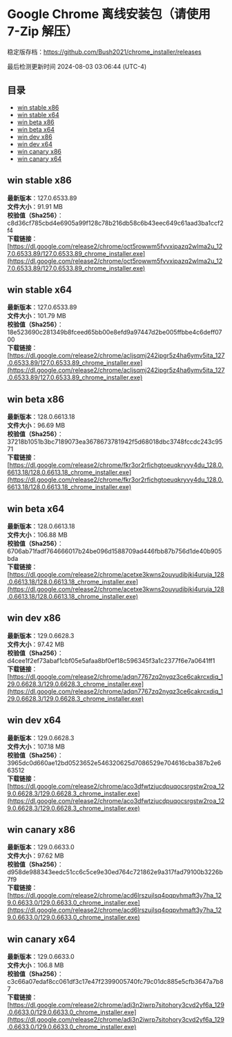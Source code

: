 # Google Chrome 离线安装包（请使用 7-Zip 解压）
稳定版存档：<https://github.com/Bush2021/chrome_installer/releases>

最后检测更新时间
2024-08-03 03:06:44 (UTC-4)


## 目录
* [win stable x86](https://github.com/Bush2021/chrome_installer?tab=readme-ov-file#win-stable-x86)
* [win stable x64](https://github.com/Bush2021/chrome_installer?tab=readme-ov-file#win-stable-x64)
* [win beta x86](https://github.com/Bush2021/chrome_installer?tab=readme-ov-file#win-beta-x86)
* [win beta x64](https://github.com/Bush2021/chrome_installer?tab=readme-ov-file#win-beta-x64)
* [win dev x86](https://github.com/Bush2021/chrome_installer?tab=readme-ov-file#win-dev-x86)
* [win dev x64](https://github.com/Bush2021/chrome_installer?tab=readme-ov-file#win-dev-x64)
* [win canary x86](https://github.com/Bush2021/chrome_installer?tab=readme-ov-file#win-canary-x86)
* [win canary x64](https://github.com/Bush2021/chrome_installer?tab=readme-ov-file#win-canary-x64)

## win stable x86
**最新版本**：127.0.6533.89  
**文件大小**：91.91 MB  
**校验值（Sha256）**：c8d36cf785cbd4e6905a99f128c78b216db58c6b43eec649c61aad3ba1ccf2f4  
**下载链接**：[https://dl.google.com/release2/chrome/oct5rowwm5fvvxipazq2wlma2u_127.0.6533.89/127.0.6533.89_chrome_installer.exe](https://dl.google.com/release2/chrome/oct5rowwm5fvvxipazq2wlma2u_127.0.6533.89/127.0.6533.89_chrome_installer.exe)  

## win stable x64
**最新版本**：127.0.6533.89  
**文件大小**：101.79 MB  
**校验值（Sha256）**：18e523690c281349b8fceed65bb00e8efd9a97447d2be005ffbbe4c6deff0700  
**下载链接**：[https://dl.google.com/release2/chrome/acljsqmj242ipgr5z4ha6ymv5ita_127.0.6533.89/127.0.6533.89_chrome_installer.exe](https://dl.google.com/release2/chrome/acljsqmj242ipgr5z4ha6ymv5ita_127.0.6533.89/127.0.6533.89_chrome_installer.exe)  

## win beta x86
**最新版本**：128.0.6613.18  
**文件大小**：96.69 MB  
**校验值（Sha256）**：37218b1051b3bc7189073ea3678673781942f5d68018dbc3748fccdc243c9571  
**下载链接**：[https://dl.google.com/release2/chrome/fkr3or2rfichgtoeuqkryvy4du_128.0.6613.18/128.0.6613.18_chrome_installer.exe](https://dl.google.com/release2/chrome/fkr3or2rfichgtoeuqkryvy4du_128.0.6613.18/128.0.6613.18_chrome_installer.exe)  

## win beta x64
**最新版本**：128.0.6613.18  
**文件大小**：106.88 MB  
**校验值（Sha256）**：6706ab71fadf764666017b24be096d1588709ad446fbb87b756d1de40b905bda  
**下载链接**：[https://dl.google.com/release2/chrome/acetxe3kwns2ouyudibjki4uruja_128.0.6613.18/128.0.6613.18_chrome_installer.exe](https://dl.google.com/release2/chrome/acetxe3kwns2ouyudibjki4uruja_128.0.6613.18/128.0.6613.18_chrome_installer.exe)  

## win dev x86
**最新版本**：129.0.6628.3  
**文件大小**：97.42 MB  
**校验值（Sha256）**：d4cee1f2ef73abaf1cbf05e5afaa8bf0ef18c596345f3a1c2377f6e7a0641ff1  
**下载链接**：[https://dl.google.com/release2/chrome/adqn7767zq2nyqz3ce6cakrcxdiq_129.0.6628.3/129.0.6628.3_chrome_installer.exe](https://dl.google.com/release2/chrome/adqn7767zq2nyqz3ce6cakrcxdiq_129.0.6628.3/129.0.6628.3_chrome_installer.exe)  

## win dev x64
**最新版本**：129.0.6628.3  
**文件大小**：107.18 MB  
**校验值（Sha256）**：3965dc0d660ae12bd0523652e546320625d7086529e704616cba387b2e663512  
**下载链接**：[https://dl.google.com/release2/chrome/aco3dfwtzjucdpuqocsrgstw2roa_129.0.6628.3/129.0.6628.3_chrome_installer.exe](https://dl.google.com/release2/chrome/aco3dfwtzjucdpuqocsrgstw2roa_129.0.6628.3/129.0.6628.3_chrome_installer.exe)  

## win canary x86
**最新版本**：129.0.6633.0  
**文件大小**：97.62 MB  
**校验值（Sha256）**：d958de988343eedc51cc6c5ce9e30ed764c721862e9a317fad79100b3226b7f9  
**下载链接**：[https://dl.google.com/release2/chrome/acd6lrszujlsq4pqpvhmaft3y7ha_129.0.6633.0/129.0.6633.0_chrome_installer.exe](https://dl.google.com/release2/chrome/acd6lrszujlsq4pqpvhmaft3y7ha_129.0.6633.0/129.0.6633.0_chrome_installer.exe)  

## win canary x64
**最新版本**：129.0.6633.0  
**文件大小**：106.8 MB  
**校验值（Sha256）**：c3c66a07edaf8cc061df3c17e47f2399005740fc79c01dc885e5cfb3647a7b87  
**下载链接**：[https://dl.google.com/release2/chrome/adj3n2iwrp7sitohory3cvd2yf6a_129.0.6633.0/129.0.6633.0_chrome_installer.exe](https://dl.google.com/release2/chrome/adj3n2iwrp7sitohory3cvd2yf6a_129.0.6633.0/129.0.6633.0_chrome_installer.exe)  

